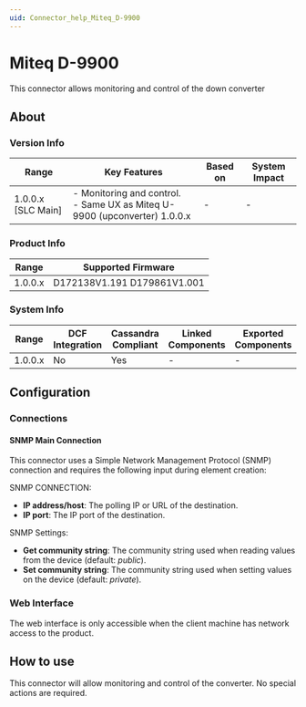 ```yaml
---
uid: Connector_help_Miteq_D-9900
---
```


# Miteq D-9900

This connector allows monitoring and control of the down converter

## About

### Version Info

| Range              | Key Features                                                                 | Based on | System Impact |
|--------------------|------------------------------------------------------------------------------|----------|---------------|
| 1.0.0.x [SLC Main] | - Monitoring and control.<br>- Same UX as Miteq U-9900 (upconverter) 1.0.0.x | -        | -             |

### Product Info

| Range     | Supported Firmware          |
|-----------|-----------------------------|
| 1.0.0.x   | D172138V1.191 D179861V1.001 |

### System Info

| Range     | DCF Integration     | Cassandra Compliant     | Linked Components     | Exported Components     |
|-----------|---------------------|-------------------------|-----------------------|-------------------------|
| 1.0.0.x   | No                  | Yes                     | -                     | -                       |

## Configuration

### Connections

#### SNMP Main Connection

This connector uses a Simple Network Management Protocol (SNMP) connection and requires the following input during element creation:

SNMP CONNECTION:

- **IP address/host**: The polling IP or URL of the destination.
- **IP port**: The IP port of the destination.

SNMP Settings:

- **Get community string**: The community string used when reading values from the device (default: *public*).
- **Set community string**: The community string used when setting values on the device (default: *private*).

### Web Interface

The web interface is only accessible when the client machine has network access to the product.

## How to use

This connector will allow monitoring and control of the converter. No special actions are required.
